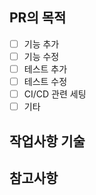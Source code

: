 ## PR의 목적
- [ ] 기능 추가
- [ ] 기능 수정
- [ ] 테스트 추가
- [ ] 테스트 수정
- [ ] CI/CD 관련 세팅
- [ ] 기타

## 작업사항 기술


## 참고사항
